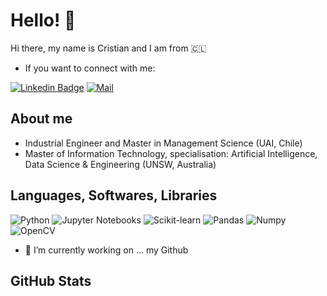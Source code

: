 # Hello! 👋
Hi there, my name is Cristian and I am from 🇨🇱 <br />
- If you want to connect with me: <br />

[![Linkedin Badge](https://img.shields.io/badge/-LinkedIn-blue?style=flat-square&logo=Linkedin&logoColor=white&link=https://www.linkedin.com/in/cristian-vergara-bahamondes-79a4b827/)](https://www.linkedin.com/in/cristian-vergara-bahamondes-79a4b827/)
[![Mail](https://img.shields.io/badge/-Mail-005FF9?style=flat-square&logo=mail.ru&logoColor=white)](c_vergara@hotmail.com)





## About me
- Industrial Engineer and Master in Management Science (UAI, Chile)
- Master of Information Technology, specialisation: Artificial Intelligence, Data Science & Engineering (UNSW, Australia)


## Languages, Softwares, Libraries
![Python](https://img.shields.io/badge/-Python-3776AB?logo=python&logoColor=white&style=plastic)
![Jupyter Notebooks](https://img.shields.io/badge/-Jupyter%20Notebooks-F37626?logo=jupyter&logoColor=white&style=plastic)
![Scikit-learn](https://img.shields.io/badge/-Scikit%20learn-F7931E?logo=scikit-learn&logoColor=white&style=plastic)
![Pandas](https://img.shields.io/badge/-Pandas-150458?logo=pandas&logoColor=white&style=plastic)
![Numpy](https://img.shields.io/badge/-Numpy-013243?logo=numpy&logoColor=white&style=plastic)
![OpenCV](https://img.shields.io/badge/-OpenCV-5C3EE8?logo=opencv&logoColor=white&style=plastic)

- 🔭 I’m currently working on ... my Github

## GitHub Stats


<!--
**cverbah/cverbah** is a ✨ _special_ ✨ repository because its `README.md` (this file) appears on your GitHub profile.

Here are some ideas to get you started:

- 🔭 I’m currently working on ...
- 🌱 I’m currently learning ...
- 👯 I’m looking to collaborate on ...
- 🤔 I’m looking for help with ...
- 💬 Ask me about ...
- 📫 How to reach me: ...
- 😄 Pronouns: ...
- ⚡ Fun fact: ...
-->
